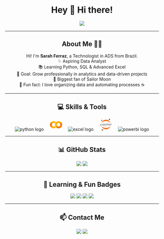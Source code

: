 <h1 align="center">Hey 👋 Hi there!</h1>
<div align="center">
  <img height="200" src="https://media1.giphy.com/media/v1.Y2lkPTc5MGI3NjExMDA1ZnlweGhrY2d3eXIweW01ZGs3YTR3Y3F5M3dmOXAxa3AzNnlwOCZlcD12MV9pbnRlcm5hbF9naWZfYnlfaWQmY3Q9Zw/0UcWwQreelWsR48UtD/giphy.gif"  />
</div>

---

<h2 align="center">About Me 🌙✨</h2>

<p align="center">
Hi! I'm <b>Sarah Ferraz</b>, a Technologist in ADS from Brazil.<br>
✨ Aspiring Data Analyst<br>
📚 Learning Python, SQL & Advanced Excel<br>
🎯 Goal: Grow professionally in analytics and data-driven projects<br>
🌸 Biggest fan of Sailor Moon<br>
🎲 Fun fact: I love organizing data and automating processes ☕
</p>

---

<h2 align="center">💻 Skills & Tools</h2>
<div align="center">
  <img src="https://cdn.jsdelivr.net/gh/devicons/devicon/icons/python/python-original.svg" height="40" alt="python logo"/>
  <img width="12"/>
  <img src="https://github.com/devicons/devicon/blob/v2.17.0/icons/googlecolab/googlecolab-original.svg" height="40" alt="googlecolab logo"/>
  <img width="12"/>
  <img src="https://github.com/sempostma/office365-icons/blob/master/svg/excel.svg" height="40" alt="excel logo"/>
  <img width="12"/>
  <img src="https://github.com/devicons/devicon/blob/v2.17.0/icons/jupyter/jupyter-original-wordmark.svg" height="40" alt="jupyter logo"/>
  <img width="12"/>
  <img src="https://github.com/microsoft/PowerBI-Icons/blob/main/SVG/Power-BI.svg" height="40" alt="powerbi logo"/>
</div>

---

<h2 align="center">📊 GitHub Stats</h2>
<div align="center">
  <img height="150em" src="https://github-readme-stats.vercel.app/api?username=sarahferraz&show_icons=true&theme=radical&hide_border=true&count_private=true"/>
  <img height="150em" src="https://github-readme-stats.vercel.app/api/top-langs/?username=sarahferraz&layout=compact&langs_count=5&theme=radical&hide_border=true"/>
</div>

---

<h2 align="center">🌱 Learning & Fun Badges</h2>
<p align="center">
  <img src="https://img.shields.io/badge/Python-learning-blue?style=for-the-badge&logo=python&logoColor=white"/>
  <img src="https://img.shields.io/badge/SQL-learning-orange?style=for-the-badge&logo=sqlite&logoColor=white"/>
  <img src="https://img.shields.io/badge/PowerBI-learning-yellow?style=for-the-badge&logo=microsoft-power-bi&logoColor=white"/>
  <img src="https://img.shields.io/badge/Sailor_Moon-🌙-pink?style=for-the-badge"/>
</p>

---

<h2 align="center">📫 Contact Me</h2>
<p align="center">
  <a href="mailto:sarah.guttemberg@hotmail.com"><img src="https://img.shields.io/badge/Email-D14836?style=for-the-badge&logo=gmail&logoColor=white"/></a>
  <a href="https://www.linkedin.com/in/sarahferraz/"><img src="https://img.shields.io/badge/LinkedIn-0A66C2?style=for-the-badge&logo=linkedin&logoColor=white"/></a>
</p>
